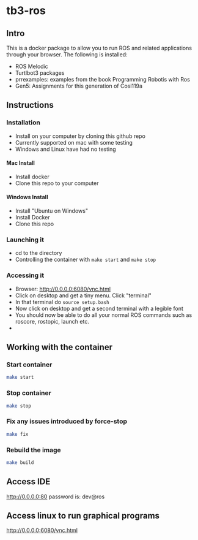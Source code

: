 # tb3-ros

## Intro

This is a docker package to allow you to run ROS and related applications through your browser. The following is installed:

* ROS Melodic
* Turtlbot3 packages
* prrexamples: examples from the book Programming Robotis with Ros
* Gen5: Assignments for this generation of Cosi119a

## Instructions

### Installation

* Install on your computer by cloning this github repo
* Currently supported on mac with some testing 
* Windows and Linux have had no testing

#### Mac Install
* Install docker
* Clone this repo to your computer

#### Windows Install
* Install "Ubuntu on Windows"
* Install Docker
* Clone this repo

### Launching it
* cd to the directory
* Controlling the container with `make start` and `make stop`

### Accessing it
* Browser: http://0.0.0.0:6080/vnc.html
* Click on desktop and get a tiny menu. Click "terminal"
* In that terminal do `source setup.bash`
* Now click on desktop and get a second terminal with a legible font
* You should now be able to do all your normal ROS commands such as roscore, rostopic, launch etc.
* 


## Working with the container


### Start container

```bash
make start
```

### Stop container

```bash
make stop
```

### Fix any issues introduced by force-stop

```bash
make fix
```

### Rebuild the image

```bash
make build
```

## Access IDE
http://0.0.0.0:80
password is: dev@ros

## Access linux to run graphical programs
http://0.0.0.0:6080/vnc.html
